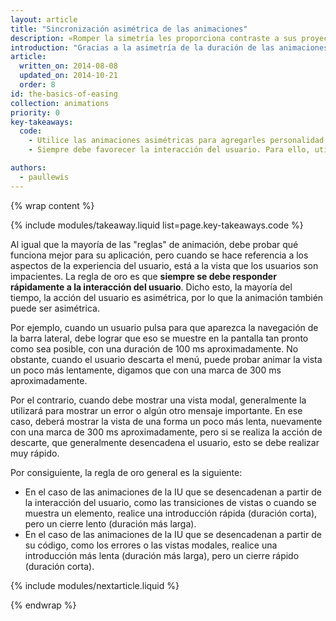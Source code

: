 ```yaml
---
layout: article
title: "Sincronización asimétrica de las animaciones"
description: «Romper la simetría les proporciona contraste a sus proyectos y los hace atractivos. Aprenda cuándo y cómo aplicarlo en sus proyectos."
introduction: "Gracias a la asimetría de la duración de las animaciones, se mejora la experiencia del usuario, ya que esto le permite expresar su personalidad y, al mismo tiempo, responder rápidamente a las interacciones del usuario. Además, se genera un contraste en la apariencia, lo que hace que la interfaz sea más atractiva."
article:
  written_on: 2014-08-08
  updated_on: 2014-10-21
  order: 8
id: the-basics-of-easing
collection: animations
priority: 0
key-takeaways:
  code:
    - Utilice las animaciones asimétricas para agregarles personalidad y contraste a sus trabajos.
    - Siempre debe favorecer la interacción del usuario. Para ello, utilice duraciones más cortas cuando deba dar una respuesta a las pulsaciones o los clics, y reserve las duraciones más lentas para los momentos en los que no debe hacerlo.

authors:
  - paullewis
---
```

{% wrap content %}

{% include modules/takeaway.liquid list=page.key-takeaways.code %}

Al igual que la mayoría de las "reglas" de animación, debe probar qué funciona mejor para su aplicación, pero cuando se hace referencia a los aspectos de la experiencia del usuario, está a la vista que los usuarios son impacientes. La regla de oro es que **siempre se debe responder rápidamente a la interacción del usuario**. Dicho esto, la mayoría del tiempo, la acción del usuario es asimétrica, por lo que la animación también puede ser asimétrica.

Por ejemplo, cuando un usuario pulsa para que aparezca la navegación de la barra lateral, debe lograr que eso se muestre en la pantalla tan pronto como sea posible, con una duración de 100 ms aproximadamente. No obstante, cuando el usuario descarta el menú, puede probar animar la vista un poco más lentamente, digamos que con una marca de 300 ms aproximadamente.

Por el contrario, cuando debe mostrar una vista modal, generalmente la utilizará para mostrar un error o algún otro mensaje importante. En ese caso, deberá mostrar la vista de una forma un poco más lenta, nuevamente con una marca de 300 ms aproximadamente, pero si se realiza la acción de descarte, que generalmente desencadena el usuario, esto se debe realizar muy rápido.

Por consiguiente, la regla de oro general es la siguiente:

* En el caso de las animaciones de la IU que se desencadenan a partir de la interacción del usuario, como las transiciones de vistas o cuando se muestra un elemento, realice una introducción rápida (duración corta), pero un cierre lento (duración más larga).
* En el caso de las animaciones de la IU que se desencadenan a partir de su código, como los errores o las vistas modales, realice una introducción más lenta (duración más larga), pero un cierre rápido (duración corta).

{% include modules/nextarticle.liquid %}

{% endwrap %}

